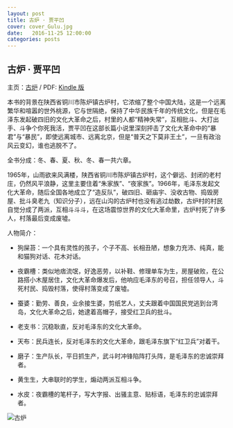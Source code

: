 ```yaml
---
layout: post
title: 古炉 · 贾平凹
cover: cover_Gulu.jpg
date:   2016-11-25 12:00:00
categories: posts
---
```


## 古炉 · 贾平凹

主页：[古炉](https://github.com/M-Mono/Gulu) / PDF: [Kindle 版](https://github.com/M-Mono/Gulu/raw/master/古炉%20·%20贾平凹%20(Kindle).pdf)

本书的背景在陕西省铜川市陈炉镇古炉村，它浓缩了整个中国大陆，这是一个远离繁华和喧嚣的世外桃源，它与世隔绝，保持了中华民族千年的传统文化，但是在毛泽东发起破四旧的文化大革命之后，村里的人都“精神失常”，互相批斗、大打出手、斗争个你死我活，贾平凹在这部长篇小说里深刻抨击了文化大革命中的“暴君”与“暴民”，即使远离城市、远离北京，但是“普天之下莫非王土”，一旦有政治风云变幻，谁也逃脱不了。

全书分成：冬、春、夏、秋、冬、春一共六章。

1965年，山雨欲来风满楼，陕西省铜川市陈炉镇古炉村，这个僻远、封闭的老村庄，仍然风平浪静，这里主要住着“朱家族”、“夜家族”。1966年，毛泽东发起文化大革命，随后全国各地成立了“造反队”，破四旧、砸庙宇、没收古物、捣毁房屋、批斗臭老九（知识分子），远在山沟的古炉村也没有逃过劫数，古炉村的村民自觉分成了两派，互相斗斗斗，在这场震惊世界的文化大革命里，古炉村死了许多人，村落最后变成废墟。


人物简介：

- 狗屎苔：一个具有灵性的孩子，个子不高、长相丑陋，想象力充沛、纯真，能和猫狗对话、花木对话。

- 夜霸槽：类似地痞流氓，好逸恶劳，以补鞋、修理单车为生，房屋破败，在公路搭小木屋居住，文化大革命爆发后，他响应毛泽东的号召，担任领导人，斗死村民、捣毁村落，使得村落变成了废墟。

- 蚕婆：勤劳、善良，业余接生婆，剪纸艺人，丈夫跟着中国国民党逃到台湾岛，文化大革命之后，她逮着高帽子，接受红卫兵的批斗。

- 老支书：沉稳耿直，反对毛泽东的文化大革命。

- 天布：民兵连长，反对毛泽东的文化大革命，跟毛泽东旗下“红卫兵”对着干。

- 磨子：生产队长，平日抓生产，武斗时冲锋陷阵打头阵，是毛泽东的忠诚崇拜者。

- 黄生生，大串联时的学生，煽动两派互相斗争。

- 水皮：夜霸槽的笔杆子，写大字报、出骚主意、贴标语，毛泽东的忠诚崇拜者。

![古炉](https://github.com/M-Mono/Gulu/raw/master/Title.jpg)
